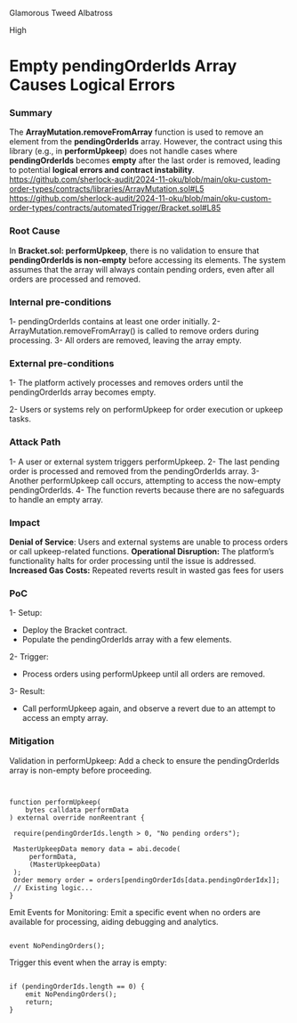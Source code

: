 Glamorous Tweed Albatross

High

# Empty pendingOrderIds Array Causes Logical Errors

### Summary


The **ArrayMutation.removeFromArray** function is used to remove an element from the **pendingOrderIds** array. However, the contract using this library (e.g., in **performUpkeep**) does not handle cases where **pendingOrderIds** becomes **empty** after the last order is removed, leading to potential **logical errors and contract instability**.
https://github.com/sherlock-audit/2024-11-oku/blob/main/oku-custom-order-types/contracts/libraries/ArrayMutation.sol#L5
https://github.com/sherlock-audit/2024-11-oku/blob/main/oku-custom-order-types/contracts/automatedTrigger/Bracket.sol#L85



### Root Cause

In **Bracket.sol: performUpkeep**, there is no validation to ensure that **pendingOrderIds is non-empty** before accessing its elements. The system assumes that the array will always contain pending orders, even after all orders are processed and removed.



### Internal pre-conditions

1- pendingOrderIds contains at least one order initially.
2- ArrayMutation.removeFromArray() is called to remove orders during processing.
3- All orders are removed, leaving the array empty.

### External pre-conditions

1- The platform actively processes and removes orders until the pendingOrderIds array becomes empty.

2- Users or systems rely on performUpkeep for order execution or upkeep tasks.

### Attack Path

1- A user or external system triggers performUpkeep.
2- The last pending order is processed and removed from the pendingOrderIds array.
3- Another performUpkeep call occurs, attempting to access the now-empty pendingOrderIds.
4- The function reverts because there are no safeguards to handle an empty array.

### Impact

**Denial of Service**: Users and external systems are unable to process orders or call upkeep-related functions.
**Operational Disruption:** The platform’s functionality halts for order processing until the issue is addressed.
**Increased Gas Costs:** Repeated reverts result in wasted gas fees for users

### PoC

1- Setup:
  - Deploy the Bracket contract.
  - Populate the pendingOrderIds array with a few elements.
 
2- Trigger:
  - Process orders using performUpkeep until all orders are removed.

3- Result:
 - Call performUpkeep again, and observe a revert due to an attempt to access an empty array.


### Mitigation

Validation in performUpkeep: Add a check to ensure the pendingOrderIds array is non-empty before proceeding.

```solidity


function performUpkeep(
    bytes calldata performData
) external override nonReentrant {

 require(pendingOrderIds.length > 0, "No pending orders");

 MasterUpkeepData memory data = abi.decode(
     performData,
     (MasterUpkeepData)
 );
 Order memory order = orders[pendingOrderIds[data.pendingOrderIdx]];
 // Existing logic...
}
```

Emit Events for Monitoring: Emit a specific event when no orders are available for processing, aiding debugging and analytics.

```solidity

event NoPendingOrders();
```

Trigger this event when the array is empty:

```solidity

if (pendingOrderIds.length == 0) {
    emit NoPendingOrders();
    return;
}
```
